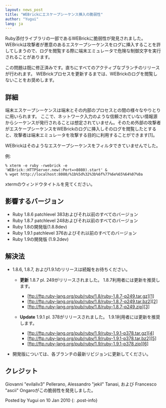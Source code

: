 ```yaml
---
layout: news_post
title: "WEBrickにエスケープシーケンス挿入の脆弱性"
author: "Yugui"
lang: ja
---
```


Ruby添付ライブラリの一部であるWEBrickに脆弱性が発見されました。
WEBrickは攻撃者が悪意のあるエスケープシーケンスをログに挿入することを許してしまうので、ログを閲覧する際に端末エミュレータで危険な制御文字を実行されることがあります。

この問題は既に修正済みです。直ちにすべてのアクティブなブランチのリリースが行われます。
WEBrickプロセスを更新するまでは、WEBrickのログを閲覧しないことをお奨めします。

## 詳細

端末エスケープシーケンスは端末とその内部のプロセスとの間の様々なやりとりに用いられます。
ここで、ネットワーク入力のような信頼されていない情報源からシーケンスが発行されることは想定されていません。そのため外部の攻撃者がエスケープシーケンスをWEBrickのログに挿入しそのログを閲覧したとすると、攻撃者は端末エミュレータを攻撃する目的に利用することができます\[1\]。

WEBrickはそのようなエスケープシーケンスをフィルタできていませんでした。

例:

    % xterm -e ruby -rwebrick -e 'WEBrick::HTTPServer.new(:Port=>8080).start' &
    % wget http://localhost:8080/%1b%5d%32%3b%6f%77%6e%65%64%07%0a

xtermのウィンドウタイトルを見てください。

## 影響するバージョン

* Ruby 1.8.6 patchlevel 383およびそれ以前のすべてのバージョン
* Ruby 1.8.7 patchlevel 248およびそれ以前のすべてのバージョン
* Ruby 1.8の開発版(1.8.8dev)
* Ruby 1.9.1 patchlevel 376およびそれ以前のすべてのバージョン
* Ruby 1.9の開発版 (1.9.2dev)

## 解決法

* 1\.8.6, 1.8.7, および1.9.1のリリースは続報をお待ちください。
  * **更新** 1.8.7 pl. 249がリリースされました。 1.8.7利用者には更新を推奨します。
    * [ftp://ftp.ruby-lang.org/pub/ruby/1.8/ruby-1.8.7-p249.tar.gz][1]
    * [ftp://ftp.ruby-lang.org/pub/ruby/1.8/ruby-1.8.7-p249.tar.bz2][2]
    * [ftp://ftp.ruby-lang.org/pub/ruby/1.8/ruby-1.8.7-p249.zip][3]
  
  * **Update** 1.9.1 pl. 378がリリースされました。 1.9.1利用者には更新を推奨します。
    * [ftp://ftp.ruby-lang.org/pub/ruby/1.9/ruby-1.9.1-p378.tar.gz][4]
    * [ftp://ftp.ruby-lang.org/pub/ruby/1.9/ruby-1.9.1-p378.tar.bz2][5]
    * [ftp://ftp.ruby-lang.org/pub/ruby/1.9/ruby-1.9.1-p378.zip][6]

* 開発版については、各ブランチの最新リビジョンに更新してください。

## クレジット

Giovanni \"evilaliv3\" Pellerano, Alessandro \"jekil\" Tanasi, および
Francesco \"ascii\" Ongaroがこの脆弱性を発見しました。

Posted by Yugui on 10 Jan 2010
{: .post-info}



[1]: ftp://ftp.ruby-lang.org/pub/ruby/1.8/ruby-1.8.7-p249.tar.gz 
[2]: ftp://ftp.ruby-lang.org/pub/ruby/1.8/ruby-1.8.7-p249.tar.bz2 
[3]: ftp://ftp.ruby-lang.org/pub/ruby/1.8/ruby-1.8.7-p249.zip 
[4]: ftp://ftp.ruby-lang.org/pub/ruby/1.9/ruby-1.9.1-p378.tar.gz 
[5]: ftp://ftp.ruby-lang.org/pub/ruby/1.9/ruby-1.9.1-p378.tar.bz2 
[6]: ftp://ftp.ruby-lang.org/pub/ruby/1.9/ruby-1.9.1-p378.zip 
